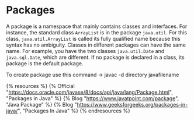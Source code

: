 # Packages

A package is a namespace that mainly contains classes and interfaces. For instance, the standard class `ArrayList` is in the package `java.util`. For this class, `java.util.ArrayList` is called its fully qualified name because this syntax has no ambiguity. Classes in different packages can have the same name. For example, you have the two classes `java.util.Date` and `java.sql.Date`, which are different. If no package is declared in a class, its package is the default package.

To create package use this command -> javac -d directory javafilename

{% resources %}
  {% Official "https://docs.oracle.com/javase/8/docs/api/java/lang/Package.html", "Packages in Java" %}
  {% Blog "https://www.javatpoint.com/package", "Java Package" %}
  {% Blog "https://www.geeksforgeeks.org/packages-in-java/", "Packages In Java" %}
{% endresources %}
